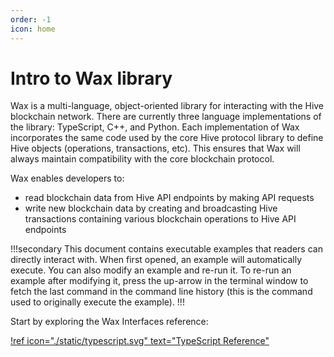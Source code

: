 ```yaml
---
order: -1
icon: home
---
```


# Intro to Wax library

Wax is a multi-language, object-oriented library for interacting with the Hive blockchain network. There are currently three language implementations of the library: TypeScript, C++, and Python.  Each implementation of Wax incorporates the same code used by the core Hive protocol library to define Hive objects (operations, transactions, etc). This ensures that Wax will always maintain compatibility with the core blockchain protocol.

Wax enables developers to:

* read blockchain data from Hive API endpoints by making API requests
* write new blockchain data by creating and broadcasting Hive transactions containing various blockchain operations to Hive API endpoints

!!!secondary
This document contains executable examples that readers can directly interact with. When first opened, an example will automatically execute. You can also modify an example and re-run it. To re-run an example after modifying it, press the up-arrow in the terminal window to fetch the last command in the command line history (this is the command used to originally execute the example).
!!!

Start by exploring the Wax Interfaces reference:

[!ref icon="./static/typescript.svg" text="TypeScript Reference"](./typescript/config/init-general/)
